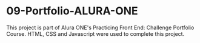 # 09-Portfolio-ALURA-ONE
This project is part of Alura ONE's Practicing Front End: Challenge Portfolio Course. HTML, CSS and Javascript were used to complete this project.
